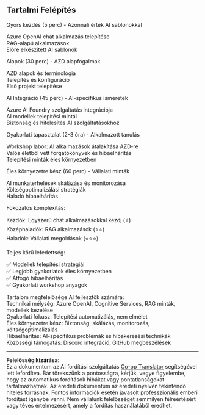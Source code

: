 <!--
CO_OP_TRANSLATOR_METADATA:
{
  "original_hash": "f043362c5ed91c41a815609e4f16bd48",
  "translation_date": "2025-09-12T22:57:57+00:00",
  "source_file": "course-outline.md",
  "language_code": "hu"
}
-->
## Tartalmi Felépítés

Gyors kezdés (5 perc) - Azonnali érték AI sablonokkal

Azure OpenAI chat alkalmazás telepítése  
RAG-alapú alkalmazások  
Előre elkészített AI sablonok  

Alapok (30 perc) - AZD alapfogalmak

AZD alapok és terminológia  
Telepítés és konfiguráció  
Első projekt telepítése  

AI Integráció (45 perc) - AI-specifikus ismeretek

Azure AI Foundry szolgáltatás integrációja  
AI modellek telepítési mintái  
Biztonság és hitelesítés AI szolgáltatásokhoz  

Gyakorlati tapasztalat (2-3 óra) - Alkalmazott tanulás

Workshop labor: AI alkalmazások átalakítása AZD-re  
Valós életből vett forgatókönyvek és hibaelhárítás  
Telepítési minták éles környezetben  

Éles környezetre kész (60 perc) - Vállalati minták

AI munkaterhelések skálázása és monitorozása  
Költségoptimalizálási stratégiák  
Haladó hibaelhárítás  

Fokozatos komplexitás:

Kezdők: Egyszerű chat alkalmazásokkal kezdj (⭐)  
Középhaladók: RAG alkalmazások (⭐⭐)  
Haladók: Vállalati megoldások (⭐⭐⭐)  

Teljes körű lefedettség:

✅ Modellek telepítési stratégiái  
✅ Legjobb gyakorlatok éles környezetben  
✅ Átfogó hibaelhárítás  
✅ Gyakorlati workshop anyagok  

Tartalom megfelelősége AI fejlesztők számára:  
Technikai mélység: Azure OpenAI, Cognitive Services, RAG minták, modellek kezelése  
Gyakorlati fókusz: Telepítési automatizálás, nem elmélet  
Éles környezetre kész: Biztonság, skálázás, monitorozás, költségoptimalizálás  
Hibaelhárítás: AI-specifikus problémák és hibakeresési technikák  
Közösségi támogatás: Discord integráció, GitHub megbeszélések  

---

**Felelősség kizárása**:  
Ez a dokumentum az AI fordítási szolgáltatás [Co-op Translator](https://github.com/Azure/co-op-translator) segítségével lett lefordítva. Bár törekszünk a pontosságra, kérjük, vegye figyelembe, hogy az automatikus fordítások hibákat vagy pontatlanságokat tartalmazhatnak. Az eredeti dokumentum az eredeti nyelvén tekintendő hiteles forrásnak. Fontos információk esetén javasolt professzionális emberi fordítást igénybe venni. Nem vállalunk felelősséget semmilyen félreértésért vagy téves értelmezésért, amely a fordítás használatából eredhet.